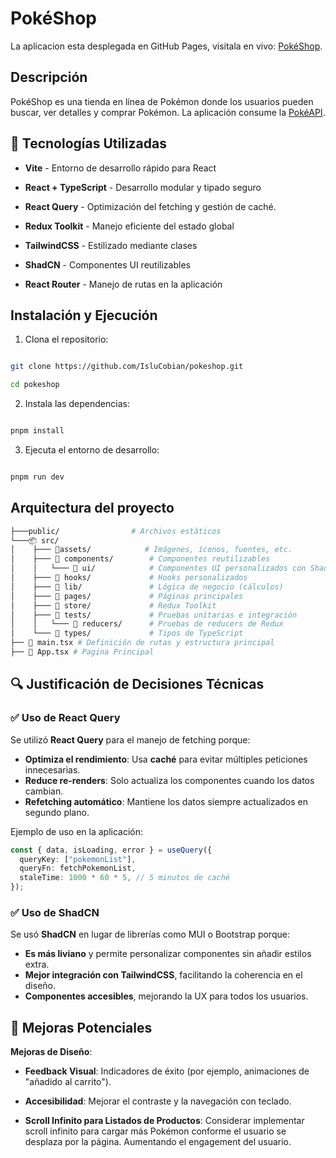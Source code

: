 # PokéShop

La aplicacion esta desplegada en GitHub Pages, visitala en vivo: [PokéShop](https://islucobian.github.io/PokeShop/).

## Descripción

PokéShop es una tienda en línea de Pokémon donde los usuarios pueden buscar, ver detalles y comprar Pokémon. La aplicación consume la [PokéAPI](https://pokeapi.co/).

## 🚀 Tecnologías Utilizadas

- **Vite** - Entorno de desarrollo rápido para React

- **React + TypeScript** - Desarrollo modular y tipado seguro

- **React Query** - Optimización del fetching y gestión de caché.

- **Redux Toolkit** - Manejo eficiente del estado global

- **TailwindCSS** - Estilizado mediante clases

- **ShadCN** - Componentes UI reutilizables

- **React Router** - Manejo de rutas en la aplicación

## Instalación y Ejecución

1. Clona el repositorio:

```sh

git clone https://github.com/IsluCobian/pokeshop.git

cd pokeshop

```

2. Instala las dependencias:

```sh

pnpm install

```

3. Ejecuta el entorno de desarrollo:

```sh

pnpm run dev

```

## Arquitectura del proyecto

```sh
├───public/                # Archivos estáticos
└───📦 src/
│    ├─── 📂assets/            # Imágenes, íconos, fuentes, etc.
│    ├─── 📂 components/        # Componentes reutilizables
│    │   └─── 📂 ui/            # Componentes UI personalizados con ShadCN
│    ├─── 📂 hooks/             # Hooks personalizados
│    ├─── 📂 lib/               # Lógica de negocio (cálculos)
│    ├─── 📂 pages/             # Páginas principales
│    ├─── 📂 store/             # Redux Toolkit
│    ├─── 📂 tests/             # Pruebas unitarias e integración
│    │   └─── 📂 reducers/      # Pruebas de reducers de Redux
│    └─── 📂 types/             # Tipos de TypeScript
├── 📜 main.tsx # Definición de rutas y estructura principal
├── 📜 App.tsx # Pagina Principal
```

## 🔍 Justificación de Decisiones Técnicas

### ✅ **Uso de React Query**

Se utilizó **React Query** para el manejo de fetching porque:

- **Optimiza el rendimiento**: Usa **caché** para evitar múltiples peticiones innecesarias.
- **Reduce re-renders**: Solo actualiza los componentes cuando los datos cambian.
- **Refetching automático**: Mantiene los datos siempre actualizados en segundo plano.

Ejemplo de uso en la aplicación:

```ts
const { data, isLoading, error } = useQuery({
  queryKey: ["pokemonList"],
  queryFn: fetchPokemonList,
  staleTime: 1000 * 60 * 5, // 5 minutos de caché
});
```

### ✅ **Uso de ShadCN**

Se usó **ShadCN** en lugar de librerías como MUI o Bootstrap porque:

- **Es más liviano** y permite personalizar componentes sin añadir estilos extra.
- **Mejor integración con TailwindCSS**, facilitando la coherencia en el diseño.
- **Componentes accesibles**, mejorando la UX para todos los usuarios.

## 🔧 Mejoras Potenciales

**Mejoras de Diseño**:

- **Feedback Visual**: Indicadores de éxito (por ejemplo, animaciones de "añadido al carrito").

- **Accesibilidad**: Mejorar el contraste y la navegación con teclado.

- **Scroll Infinito para Listados de Productos**: Considerar implementar scroll infinito para cargar más Pokémon conforme el usuario se desplaza por la página. Aumentando el engagement del usuario.
